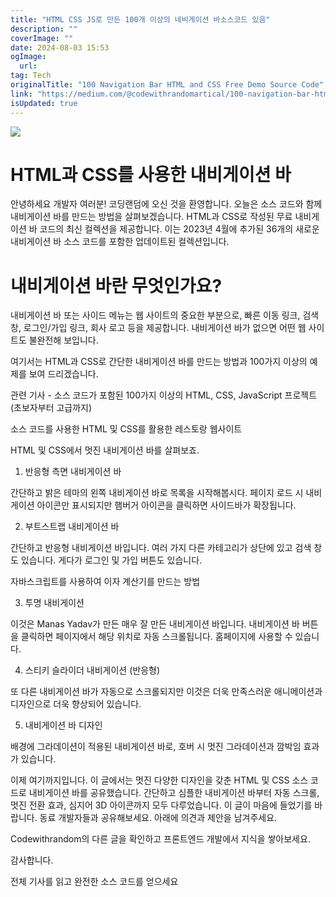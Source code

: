 ```yaml
---
title: "HTML CSS JS로 만든 100개 이상의 네비게이션 바소스코드 있음"
description: ""
coverImage: ""
date: 2024-08-03 15:53
ogImage: 
  url: 
tag: Tech
originalTitle: "100 Navigation Bar HTML and CSS Free Demo Source Code"
link: "https://medium.com/@codewithrandomartical/100-navigation-bar-html-and-css-free-demo-source-code-0cf14eae0abf"
isUpdated: true
---
```






<img src="/assets/img/100NavigationBarHTMLandCSSFreeDemoSourceCode_0.png" />

# HTML과 CSS를 사용한 내비게이션 바

안녕하세요 개발자 여러분! 코딩랜덤에 오신 것을 환영합니다. 오늘은 소스 코드와 함께 내비게이션 바를 만드는 방법을 살펴보겠습니다. HTML과 CSS로 작성된 무료 내비게이션 바 코드의 최신 컬렉션을 제공합니다. 이는 2023년 4월에 추가된 36개의 새로운 내비게이션 바 소스 코드를 포함한 업데이트된 컬렉션입니다.

# 내비게이션 바란 무엇인가요?

<div class="content-ad"></div>

내비게이션 바 또는 사이드 메뉴는 웹 사이트의 중요한 부분으로, 빠른 이동 링크, 검색 창, 로그인/가입 링크, 회사 로고 등을 제공합니다. 내비게이션 바가 없으면 어떤 웹 사이트도 불완전해 보입니다.

여기서는 HTML과 CSS로 간단한 내비게이션 바를 만드는 방법과 100가지 이상의 예제를 보여 드리겠습니다.

관련 기사 - 소스 코드가 포함된 100가지 이상의 HTML, CSS, JavaScript 프로젝트 (초보자부터 고급까지)

소스 코드를 사용한 HTML 및 CSS를 활용한 레스토랑 웹사이트

<div class="content-ad"></div>

HTML 및 CSS에서 멋진 내비게이션 바를 살펴보죠.

1. 반응형 측면 내비게이션 바

간단하고 밝은 테마의 왼쪽 내비게이션 바로 목록을 시작해봅시다. 페이지 로드 시 내비게이션 아이콘만 표시되지만 햄버거 아이콘을 클릭하면 사이드바가 확장됩니다.

2. 부트스트랩 내비게이션 바

<div class="content-ad"></div>

간단하고 반응형 내비게이션 바입니다. 여러 가지 다른 카테고리가 상단에 있고 검색 창도 있습니다. 게다가 로그인 및 가입 버튼도 있습니다.

자바스크립트를 사용하여 이자 계산기를 만드는 방법

3. 투명 내비게이션

이것은 Manas Yadav가 만든 매우 잘 만든 내비게이션 바입니다. 내비게이션 바 버튼을 클릭하면 페이지에서 해당 위치로 자동 스크롤됩니다. 홈페이지에 사용할 수 있습니다.

<div class="content-ad"></div>

4. 스티키 슬라이더 내비게이션 (반응형)

또 다른 내비게이션 바가 자동으로 스크롤되지만 이것은 더욱 만족스러운 애니메이션과 디자인으로 더욱 향상되어 있습니다.

5. 내비게이션 바 디자인

배경에 그라데이션이 적용된 내비게이션 바로, 호버 시 멋진 그라데이션과 깜박임 효과가 있습니다.

<div class="content-ad"></div>

이제 여기까지입니다. 이 글에서는 멋진 다양한 디자인을 갖춘 HTML 및 CSS 소스 코드로 내비게이션 바를 공유했습니다. 간단하고 심플한 내비게이션 바부터 자동 스크롤, 멋진 전환 효과, 심지어 3D 아이콘까지 모두 다루었습니다. 이 글이 마음에 들었기를 바랍니다. 동료 개발자들과 공유해보세요. 아래에 의견과 제안을 남겨주세요.

Codewithrandom의 다른 글을 확인하고 프론트엔드 개발에서 지식을 쌓아보세요.

감사합니다.

전체 기사를 읽고 완전한 소스 코드를 얻으세요
